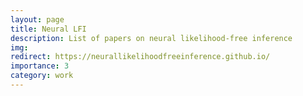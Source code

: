 ```yaml
---
layout: page
title: Neural LFI
description: List of papers on neural likelihood-free inference
img: 
redirect: https://neurallikelihoodfreeinference.github.io/
importance: 3
category: work
---
```

